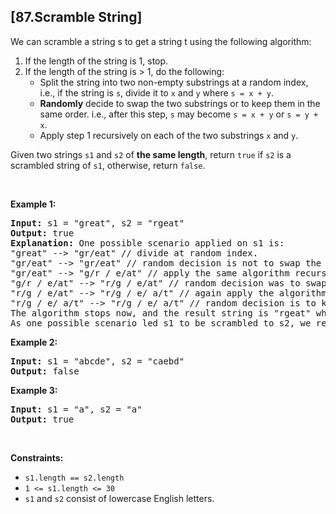 ## [87.Scramble String]
<p>We can scramble a string s to get a string t using the following algorithm:</p>

<ol>
	<li>If the length of the string is 1, stop.</li>
	<li>If the length of the string is &gt; 1, do the following:
	<ul>
		<li>Split the string into two non-empty substrings at a random index, i.e., if the string is <code>s</code>, divide it to <code>x</code> and <code>y</code> where <code>s = x + y</code>.</li>
		<li><strong>Randomly</strong>&nbsp;decide to swap the two substrings or to keep them in the same order. i.e., after this step, <code>s</code> may become <code>s = x + y</code> or <code>s = y + x</code>.</li>
		<li>Apply step 1 recursively on each of the two substrings <code>x</code> and <code>y</code>.</li>
	</ul>
	</li>
</ol>

<p>Given two strings <code>s1</code> and <code>s2</code> of <strong>the same length</strong>, return <code>true</code> if <code>s2</code> is a scrambled string of <code>s1</code>, otherwise, return <code>false</code>.</p>

<p>&nbsp;</p>
<p><strong class="example">Example 1:</strong></p>

<pre>
<strong>Input:</strong> s1 = &quot;great&quot;, s2 = &quot;rgeat&quot;
<strong>Output:</strong> true
<strong>Explanation:</strong> One possible scenario applied on s1 is:
&quot;great&quot; --&gt; &quot;gr/eat&quot; // divide at random index.
&quot;gr/eat&quot; --&gt; &quot;gr/eat&quot; // random decision is not to swap the two substrings and keep them in order.
&quot;gr/eat&quot; --&gt; &quot;g/r / e/at&quot; // apply the same algorithm recursively on both substrings. divide at random index each of them.
&quot;g/r / e/at&quot; --&gt; &quot;r/g / e/at&quot; // random decision was to swap the first substring and to keep the second substring in the same order.
&quot;r/g / e/at&quot; --&gt; &quot;r/g / e/ a/t&quot; // again apply the algorithm recursively, divide &quot;at&quot; to &quot;a/t&quot;.
&quot;r/g / e/ a/t&quot; --&gt; &quot;r/g / e/ a/t&quot; // random decision is to keep both substrings in the same order.
The algorithm stops now, and the result string is &quot;rgeat&quot; which is s2.
As one possible scenario led s1 to be scrambled to s2, we return true.
</pre>

<p><strong class="example">Example 2:</strong></p>

<pre>
<strong>Input:</strong> s1 = &quot;abcde&quot;, s2 = &quot;caebd&quot;
<strong>Output:</strong> false
</pre>

<p><strong class="example">Example 3:</strong></p>

<pre>
<strong>Input:</strong> s1 = &quot;a&quot;, s2 = &quot;a&quot;
<strong>Output:</strong> true
</pre>

<p>&nbsp;</p>
<p><strong>Constraints:</strong></p>

<ul>
	<li><code>s1.length == s2.length</code></li>
	<li><code>1 &lt;= s1.length &lt;= 30</code></li>
	<li><code>s1</code> and <code>s2</code> consist of lowercase English letters.</li>
</ul>

